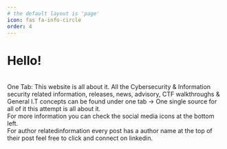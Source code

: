 ```yaml
---
# the default layout is 'page'
icon: fas fa-info-circle
order: 4
---
```


<!-- > Add Markdown syntax content to file `_tabs/about.md`{: .filepath } and it will show up on this page.
{: .prompt-tip } -->

# Hello!
<br/>
One Tab: This website is all about it. All the Cybersecurity & Information security related information, releases, news, advisory, CTF walkthroughs & General I.T concepts can be found under one tab -> One single source for all of it this attempt is all about it.
<br/>
For more information you can check the social media icons at the bottom left.
<br/>
For author relatedinformation every post has a author name at the top of their post feel free to click and connect on linkedin.
